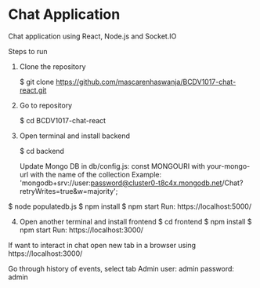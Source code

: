 #   Chat Application

Chat application using React, Node.js and Socket.IO

Steps to run
1. Clone the repository

   $ git clone https://github.com/mascarenhaswanja/BCDV1017-chat-react.git


2. Go to repository

   $ cd  BCDV1017-chat-react


3. Open terminal and install backend

   $ cd backend

   Update Mongo DB in db/config.js: const MONGOURI with your-mongo-url with the name of the collection
   Example: 'mongodb+srv://user:password@cluster0-t8c4x.mongodb.net/Chat?retryWrites=true&w=majority';
  
  $ node populatedb.js
  $ npm install
  $ npm start
  Run: https://localhost:5000/


4. Open another terminal and install frontend
   $ cd frontend
   $ npm install
   $ npm start
   Run: https://localhost:3000/


If want to interact in chat open new tab in a browser using https://localhost:3000/  

Go through history of events, select tab Admin user: admin password: admin


